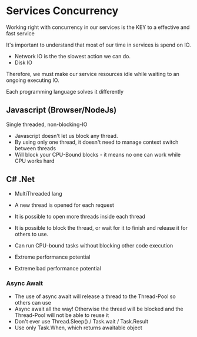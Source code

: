 # Services Concurrency

Working right with concurrency in our services is the KEY to a effective and fast service

It's important to understand that most of our time in services is spend on IO.

- Network IO is the the slowest action we can do.
- Disk IO

Therefore, we must make our service resources idle while waiting to an ongoing executing IO.

Each programming language solves it differently

## Javascript (Browser/NodeJs)

Single threaded, non-blocking-IO

- Javascript doesn't let us block any thread.
- By using only one thread, it doesn't need to manage context switch between threads
- Will block your CPU-Bound blocks - it means no one can work while CPU works hard

## C# .Net

- MultiThreaded lang
- A new thread is opened for each request
- It is possible to open more threads inside each thread
- It is possible to block the thread, or wait for it to finish and release it for others to use.
- Can run CPU-bound tasks without blocking other code execution

- Extreme performance potential
- Extreme bad performance potential

### Async Await

- The use of async await will release a thread to the Thread-Pool so others can use
- Async await all the way! Otherwise the thread will be blocked and the Thread-Pool will not be able to reuse it
- Don't ever use Thread.Sleep() / Task.wait / Task.Result
- Use only Task.When, which returns awaitable object
